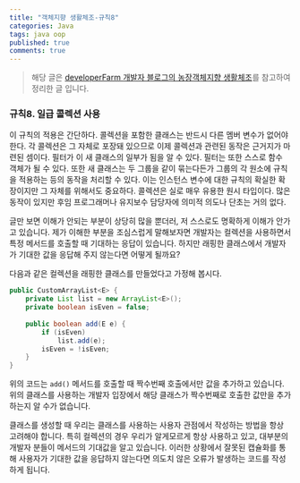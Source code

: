 ```yaml
---
title: "객체지향 생활체조-규칙8"
categories: Java
tags: java oop
published: true
comments: true
---
```


>해당 글은 [developerFarm 개발자 블로그의 농장객체지향 생활체조](https://developerfarm.wordpress.com/2012/02/03/object_calisthenics_summary)를 참고하여 정리한 글 입니다.

### 규칙8. 일급 콜렉션 사용

이 규칙의 적용은 간단하다. 콜렉션을 포함한 클래스는 반드시 다른 멤버 변수가 없어야 한다. 각 콜렉션은 그 자체로 포장돼 있으므로 이제 콜렉션과 관련된 동작은 근거지가 마련된 셈이다. 필터가 이 새 클래스의 일부가 됨을 알 수 있다. 필터는 또한 스스로 함수 객체가 될 수 있다. 또한 새 클래스는 두 그룹을 같이 묶는다든가 그룹의 각 원소에 규칙을 적용하는 등의 동작을 처리할 수 있다. 이는 인스턴스 변수에 대한 규칙의 확실한 확장이지만 그 자체를 위해서도 중요하다. 콜렉션은 실로 매우 유용한 원시 타입이다. 많은 동작이 있지만 후임 프로그래머나 유지보수 담당자에 의미적 의도나 단초는 거의 없다.

글만 보면 이해가 안되는 부분이 상당히 많을 뿐더러, 저 스스로도 명확하게 이해가 안가고 있습니다. 제가 이해한 부분을 조심스럽게 말해보자면 개발자는 컬렉션을 사용하면서 특정 메서드를 호출할 때 기대하는 응답이 있습니다. 하지만 래핑한 클래스에서 개발자가 기대한 값을 응답해 주지 않는다면 어떻게 될까요?

다음과 같은 컬렉션을 래핑한 클래스를 만들었다고 가정해 봅시다.

```java
public CustomArrayList<E> {
    private List list = new ArrayList<E>();
    private boolean isEven = false;
    
    public boolean add(E e) {
        if (isEven)
        	list.add(e);
        isEven = !isEven;
    }
}
```

위의 코드는 `add()` 메서드를 호출할 때 짝수번째 호출에서만 값을 추가하고 있습니다. 위의 클래스를 사용하는 개발자 입장에서 해당 클래스가 짝수번째로 호출한 값만을 추가하는지 알 수가 없습니다.

클래스를 생성할 때 우리는 클래스를 사용하는 사용자 관점에서 작성하는 방법을 항상 고려해야 합니다. 특히 컬렉션의 경우 우리가 알게모르게 항상 사용하고 있고, 대부분의 개발자 분들이 메서드의 기대값을 알고 있습니다. 이러한 상황에서 잘못된 캡슐화를 통해 사용자가 기대한 값을 응답하지 않는다면 의도치 않은 오류가 발생하는 코드를 작성하게 됩니다.